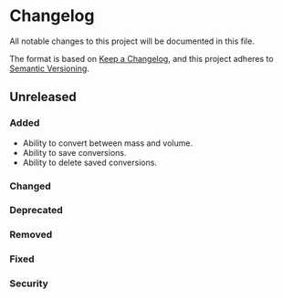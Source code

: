 # Changelog

All notable changes to this project will be documented in this file.

The format is based on [Keep a Changelog](https://keepachangelog.com/en/1.0.0/),
and this project adheres to [Semantic Versioning](https://semver.org/spec/v2.0.0.html).

## Unreleased

### Added

-   Ability to convert between mass and volume.
-   Ability to save conversions.
-   Ability to delete saved conversions.

### Changed

### Deprecated

### Removed

### Fixed

### Security
